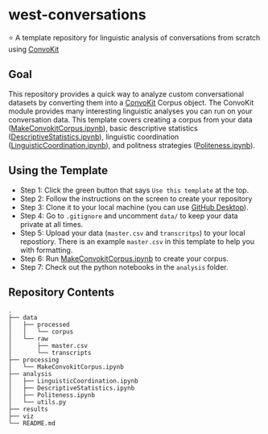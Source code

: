 # west-conversations
:star: A template repository for linguistic analysis of conversations from scratch using [ConvoKit](https://github.com/CornellNLP/ConvoKit) 

## Goal

This repository provides a quick way to analyze custom conversational datasets by converting them into a [ConvoKit](https://github.com/CornellNLP/ConvoKit) Corpus object. The ConvoKit module provides many interesting linguistic analyses you can run on your conversation data. This template covers creating a corpus from your data ([MakeConvokitCorpus.ipynb](https://github.com/yarakyrychenko/west-conversations/blob/39b56af3e3aee36b4a363fdb2f67753958ca4e4a/processing/MakeConvokitCorpus.ipynb)), basic descriptive statistics ([DescriptiveStatistics.ipynb](https://github.com/yarakyrychenko/west-conversations/blob/39b56af3e3aee36b4a363fdb2f67753958ca4e4a/analysis/DescriptiveStatistics.ipynb)), linguistic coordination ([LinguisticCoordination.ipynb](https://github.com/yarakyrychenko/west-conversations/blob/39b56af3e3aee36b4a363fdb2f67753958ca4e4a/analysis/LinguisticCoordination.ipynb)), and politness strategies ([Politeness.ipynb](https://github.com/yarakyrychenko/west-conversations/blob/39b56af3e3aee36b4a363fdb2f67753958ca4e4a/analysis/Politeness.ipynb)).


## Using the Template 

- Step 1: Click the green button that says `Use this template` at the top. 
- Step 2: Follow the instructions on the screen to create your repository 
- Step 3: Clone it to your local machine (you can use [GitHub Desktop](https://desktop.github.com/)).
- Step 4: Go to `.gitignore` and uncomment `data/` to keep your data private at all times. 
- Step 5: Upload your data (`master.csv` and `transcritps`) to your local repostiory. There is an example `master.csv` in this template to help you with formatting. 
- Step 6: Run [MakeConvokitCorpus.ipynb](https://github.com/yarakyrychenko/west-conversations/blob/39b56af3e3aee36b4a363fdb2f67753958ca4e4a/processing/MakeConvokitCorpus.ipynb) to create your corpus. 
- Step 7: Check out the python notebooks in the `analysis` folder.


## Repository Contents 

    .
    ├── data
    │   ├── processed
    │   │   └── corpus
    │   └── raw
    │       ├── master.csv
    │       └── transcripts
    ├── processing
    │   └── MakeConvokitCorpus.ipynb
    ├── analysis
    │   ├── LinguisticCoordination.ipynb
    │   ├── DescriptiveStatistics.ipynb
    │   ├── Politeness.ipynb
    │   └── utils.py
    ├── results
    ├── viz
    └── README.md
    
